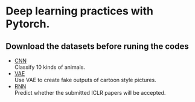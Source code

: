 # Deep learning practices with Pytorch.
## Download the datasets before runing the codes
* [CNN](https://drive.google.com/file/d/1W3ktMeU7WTyqH6-bxEDoN52k76C5GtwZ/view?usp=sharing) <br>
Classify 10 kinds of animals.
* [VAE](https://drive.google.com/drive/folders/13_Ql37S43pYqkcdfXxau7cZE2NRras18?usp=sharing)<br>
Use VAE to create fake outputs of cartoon style pictures.
* [RNN](https://drive.google.com/drive/folders/1maQ7Kq-MnMfjFeJ7Ma6_bYG8dkb4z4F8?usp=sharing)<br>
Predict whether the submitted ICLR papers will be accepted.

